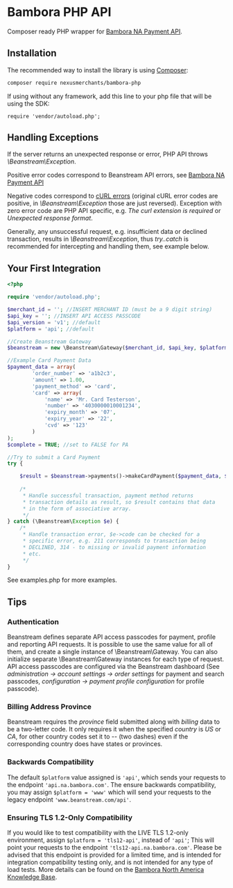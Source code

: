 Bambora PHP API
==================

Composer ready PHP wrapper for [Bambora NA Payment API](https://dev.na.bambora.com/docs/references/).

## Installation

The recommended way to install the library is using [Composer](https://getcomposer.org):

```bash
composer require nexusmerchants/bambora-php
```

If using without any framework, add this line to your php file that will be using the SDK:
```
require 'vendor/autoload.php';
```

## Handling Exceptions

If the server returns an unexpected response or error, PHP API throws *\Beanstream\Exception*.

Positive error codes correspond to Beanstream API errors, see
[Bambora NA Payment API](https://dev.na.bambora.com/docs/references/)

Negative codes correspond to [cURL errors](http://curl.haxx.se/libcurl/c/libcurl-errors.html)
(original cURL error codes are positive, in *\Beanstream\Exception* those are just reversed).
Exception with zero error code are PHP API specific, e.g. *The curl extension is required* or
*Unexpected response format*.

Generally, any unsuccessful request, e.g. insufficient data or declined transaction, results in *\Beanstream\Exception*,
thus *try..catch* is recommended for intercepting and handling them, see example below.

## Your First Integration


```php
<?php

require 'vendor/autoload.php';

$merchant_id = ''; //INSERT MERCHANT ID (must be a 9 digit string)
$api_key = ''; //INSERT API ACCESS PASSCODE
$api_version = 'v1'; //default
$platform = 'api'; //default

//Create Beanstream Gateway
$beanstream = new \Beanstream\Gateway($merchant_id, $api_key, $platform, $api_version);

//Example Card Payment Data
$payment_data = array(
        'order_number' => 'a1b2c3',
        'amount' => 1.00,
        'payment_method' => 'card',
        'card' => array(
            'name' => 'Mr. Card Testerson',
            'number' => '4030000010001234',
            'expiry_month' => '07',
            'expiry_year' => '22',
            'cvd' => '123'
        )
);
$complete = TRUE; //set to FALSE for PA

//Try to submit a Card Payment
try {

	$result = $beanstream->payments()->makeCardPayment($payment_data, $complete);
    
    /*
     * Handle successful transaction, payment method returns
     * transaction details as result, so $result contains that data
     * in the form of associative array.
     */
} catch (\Beanstream\Exception $e) {
    /*
     * Handle transaction error, $e->code can be checked for a
     * specific error, e.g. 211 corresponds to transaction being
     * DECLINED, 314 - to missing or invalid payment information
     * etc.
     */
}
```

See examples.php for more examples.

## Tips

### Authentication

Beanstream defines separate API access passcodes for payment, profile and reporting API requests. It is possible 
to use the same value for all of them, and create a single instance of \Beanstream\Gateway. You can also 
initialize separate \Beanstream\Gateway instances for each type of request.  API access passcodes are 
configured via the Beanstream dashboard (See *administration -> account settings -> order settings* 
for payment and search passcodes, *configuration -> payment profile configuration* for profile passcode).


### Billing Address Province

Beanstream requires the *province* field submitted along with *billing* data to be a two-letter code. It only requires it when
the specified *country* is *US* or *CA*, for other country codes set it to *--* (two dashes) even if the corresponding country 
does have states or provinces.


### Backwards Compatibility
The default `$platform` value assigned is `'api'`, which sends your requests to the endpoint `'api.na.bambora.com'`. The ensure backwards compatibility, you may assign `$platform = 'www'` which will send your requests to the legacy endpoint `'www.beanstream.com/api'`.


### Ensuring TLS 1.2-Only Compatibility
If you would like to test compatibility with the LIVE TLS 1.2-only environment, assign `$platform = 'tls12-api'`, instead of `'api'`; This will point your requests to the endpoint `'tls12-api.na.bambora.com'`. Please be advised that this endpoint is provided for a limited time, and is intended for integration compatibility testing only, and is not intended for any type of load tests. More details can be found on the [Bambora North America Knowledge Base](https://help.na.bambora.com/hc/en-us/articles/115015460087-TLS-Upgrade-TLS-1-2).


